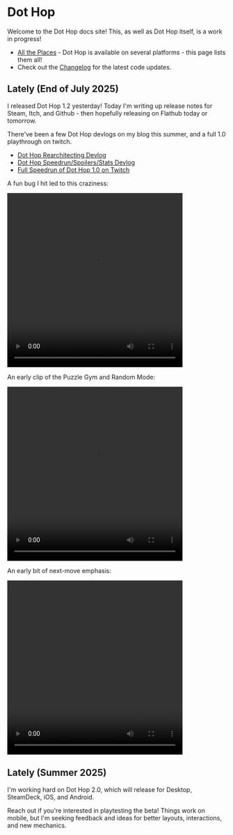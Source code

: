 # Dot Hop

Welcome to the Dot Hop docs site! This, as well as Dot Hop itself, is a work in progress!

* [All the Places](https://russmatney.github.io/dothop/#/all-the-places) - Dot Hop is available on several platforms - this page lists them all!
* Check out the [Changelog](/changelog) for the latest code updates.

## Lately (End of July 2025)

I released Dot Hop 1.2 yesterday! Today I'm writing up release notes for Steam,
Itch, and Github - then hopefully releasing on Flathub today or tomorrow.

There've been a few Dot Hop devlogs on my blog this summer, and a full 1.0
playthrough on twitch.

* [Dot Hop Rearchitecting Devlog](https://russmatney.com/#/devlogs/2025-07-26-dothopping-rearchitecting)
* [Dot Hop Speedrun/Spoilers/Stats Devlog](https://russmatney.com/#/devlogs/2025-06-10-dothop-speedrun)
* [Full Speedrun of Dot Hop 1.0 on Twitch](https://www.twitch.tv/collections/0tCOXvfGRxhZiA)

A fun bug I hit led to this craziness:

<video controls width="80%" height="400px">
    <source
    src="/assets/devlog_dothop_puzzle_stacking_bug_5x.mp4"
    type="video/mp4"
    />
</video>

An early clip of the Puzzle Gym and Random Mode:

<video controls width="80%" height="400px">
    <source
    src="/assets/puzzle_gym_and_random_mode.mp4"
    type="video/mp4"
    />
</video>

An early bit of next-move emphasis:

<video controls width="80%" height="400px">
    <source
    src="/assets/showing_possible_moves.mp4"
    type="video/mp4"
    />
</video>

## Lately (Summer 2025)

I'm working hard on Dot Hop 2.0, which will release for Desktop, SteamDeck, iOS, and Android.

Reach out if you're interested in playtesting the beta! Things work on mobile,
but I'm seeking feedback and ideas for better layouts, interactions, and new
mechanics.
